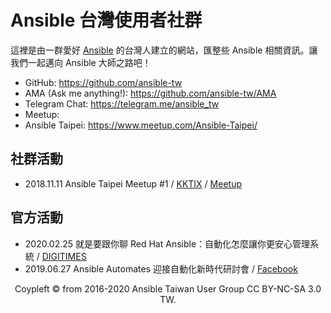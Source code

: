 # Ansible 台灣使用者社群

這裡是由一群愛好 [Ansible](https://www.ansible.com) 的台灣人建立的網站，匯整些 Ansible 相關資訊。讓我們一起邁向 Ansible 大師之路吧！

- GitHub: https://github.com/ansible-tw
- AMA (Ask me anything!): https://github.com/ansible-tw/AMA
- Telegram Chat: https://telegram.me/ansible_tw
- Meetup:
 - Ansible Taipei: https://www.meetup.com/Ansible-Taipei/

## 社群活動

* 2018.11.11 Ansible Taipei Meetup #1 / [KKTIX](https://devops.kktix.cc/events/ansible-taipei-1) / [Meetup](https://www.meetup.com/Ansible-Taipei/events/256005876/)

## 官方活動

* 2020.02.25 就是要跟你聊 Red Hat Ansible：自動化怎麼讓你更安心管理系統 / [DIGITIMES](https://www.digitimes.com.tw/seminar/RedHat_20200225/)
* 2019.06.27 Ansible Automates 迎接自動化新時代研討會 / [Facebook](https://www.facebook.com/events/2071019586354538/)

<div style="text-align: center;">
Coypleft © from 2016-2020 Ansible Taiwan User Group CC BY-NC-SA 3.0 TW.
</div>
